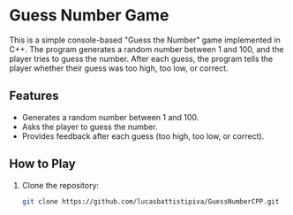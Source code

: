 # Guess Number Game

This is a simple console-based "Guess the Number" game implemented in C++. The program generates a random number between 1 and 100, and the player tries to guess the number. After each guess, the program tells the player whether their guess was too high, too low, or correct.

## Features

- Generates a random number between 1 and 100.
- Asks the player to guess the number.
- Provides feedback after each guess (too high, too low, or correct).


## How to Play

1. Clone the repository:
   
   ```bash
   git clone https://github.com/lucasbattistipiva/GuessNumberCPP.git
